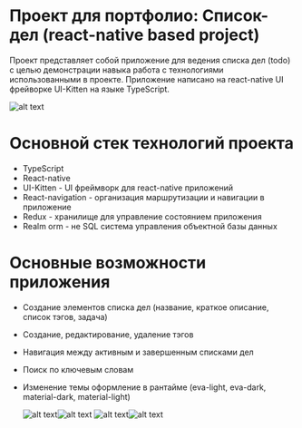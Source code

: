 # Проект для портфолио: Список-дел (react-native based project)
Проект представляет собой приложение для ведения списка дел (todo) с целью демонстрации навыка работа с технологиями использованными в проекте.
Приложение написано на react-native UI фрейворке UI-Kitten на языке TypeScript.

![alt text][app_work] 

# Основной стек технологий проекта
- TypeScript
- React-native
- UI-Kitten - UI фреймворк для react-native приложений
- React-navigation - организация маршрутизации и навигации в приложение
- Redux - хранилище для управление состоянием приложения
- Realm orm - не SQL система управления объектной базы данных

# Основные возможности приложения
- Создание элементов списка дел (название, краткое описание, список тэгов, задача)
- Создание, редактирование, удаление тэгов
- Навигация между активным и завершенным списками дел
- Поиск по ключевым словам 
- Изменение темы оформление в рантайме (eva-light, eva-dark, material-dark, material-light)

  ![alt text][material_dark]![alt text][material_light] 
  ![alt text][eva_dark]![alt text][eva_light]  

[app_work]: https://github.com/17madjoker/react-native-todo-app/blob/main/gif/app-work.gif
[material_dark]: https://github.com/17madjoker/react-native-todo-app/blob/main/gif/material-dark.gif
[material_light]: https://github.com/17madjoker/react-native-todo-app/blob/main/gif/material-light.gif
[eva_dark]: https://github.com/17madjoker/react-native-todo-app/blob/main/gif/eva-dark.gif
[eva_light]: https://github.com/17madjoker/react-native-todo-app/blob/main/gif/eva-light.gif
